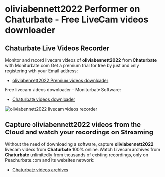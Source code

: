 # oliviabennett2022 Performer on Chaturbate - Free LiveCam videos downloader

## Chaturbate Live Videos Recorder

Monitor and record livecam videos of **oliviabennett2022** from **Chaturbate** with Moniturbate.com
Get a premium trial for free by just and only registering with your Email address:
* [oliviabennett2022 Premium videos downloader](https://moniturbate.com/request-demo-licence-key.html)

Free livecam videos downloader - Moniturbate Software:
* [Chaturbate videos downloader](https://moniturbate.com/moniturbate-download-software.html)

![oliviabennett2022 livecam videos recorder](https://peachurnet.com/templates/moniturbate-software.png)


## Capture oliviabennett2022 videos from the Cloud and watch your recordings on Streaming

Without the need of downloading a software, capture **oliviabennett2022** livecam videos from **Chaturbate** 100% online.
Watch Livecam archives from **Chaturbate** unlimitedly from thousands of existing recordings, only on Peachurbate.com and its websites network:
* [Chaturbate videos archives](https://peachurnet.com/)